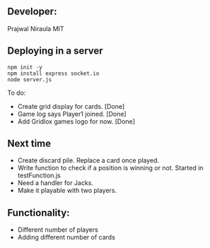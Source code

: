 ## Developer:
Prajwal Niraula
MIT


## Deploying in a server
```
npm init -y
npm install express socket.io
node server.js
```

To do:
- Create grid display for cards. [Done]
- Game log says Player1 joined. [Done]
- Add Gridlox games logo for now. [Done]

## Next time
- Create discard pile. Replace a card once played.
- Write function to check if a position is winning or not. Started in testFunction.js
- Need a handler for Jacks.
- Make it playable with two players.


## Functionality:
- Different number of players
- Adding different number of cards









